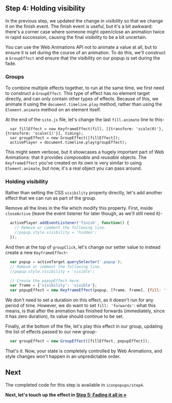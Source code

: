 ## Step 4: Holding visibility

In the previous step, we updated the change in visibility so that we change it on the finish event. The finish event is useful, but it's a bit awkward: there's a corner case where someone might open/close an animation twice in rapid succession, causing the final visibility to be a bit uncertain.

You can use the Web Animations API not to animate a value at all, but to ensure it is set during the course of an animation. To do this, we'll construct a `GroupEffect` and ensure that the visibility on our popup is set during the fade.

### Groups

To combine multiple effects together, to run at the same time, we first need to construct a `GroupEffect`. This type of effect has no element target directly, and can only contain other types of effects. Because of this, we animate it using the `document.timeline.play` method, rather than using the `Element.animate` method on an element itself.

At the end of the `site.js` file, let's change the last `fill.animate` line to this-

```
  var fillEffect = new KeyframeEffect(fill, [{transform: 'scale(0)'}, {transform: 'scale(1)'}], timing);
  var groupEffect = new GroupEffect([fillEffect]);
  activePlayer = document.timeline.play(groupEffect);
```

This might seem verbose, but it showcases a hugely important part of Web Animations: that it provides *composable* and *reusable* objects. The `KeyframeEffect` you've created on its own is very similar to using `Element.animate`, but now, it's a real object you can pass around.

### Holding visibility

Rather than setting the CSS `visibility` property directly, let's add another effect that we can run as part of the group.

Remove all the lines in the file which modify this property. First, inside `closeActive` (leave the event listener for later though, as we'll still need it)-

```js
  activePlayer.addEventListener('finish', function() {
    // Remove or comment the following line.
    //popup.style.visibility = 'hidden';
  });
```

And then at the top of `groupClick`, let's change our setter value to instead create a new `KeyframeEffect`-

```js
  var popup = activeTarget.querySelector('.popup');
  // Remove or comment the following line.
  //popup.style.visibility = 'visible';

  // Create the popupEffect here.
  var frame = {'visibility': 'visible'};
  var popupEffect = new KeyframeEffect(popup, [frame, frame], {fill: 'forwards'});
```

We don't need to set a duration on this effect, as it doesn't run for any period of time. However, we do want to set `fill: 'forwards'`: what this means, is that after the animation has finished forwards (immediately, since it has zero duration), its value should continue to be set.

Finally, at the bottom of the file, let's play this effect in our group, updating the list of effects passed to our new group-

```js
  var groupEffect = new GroupEffect([fillEffect, popupEffect]);
```

That's it. Now, your state is completely controlled by Web Animations, and style changes won't happen in an unpredictable order.

## Next

The completed code for this step is available in `iconpopups/step4`.

**Next, let's touch up the effect in [Step 5: Fading it all in &raquo;](step5.md)**